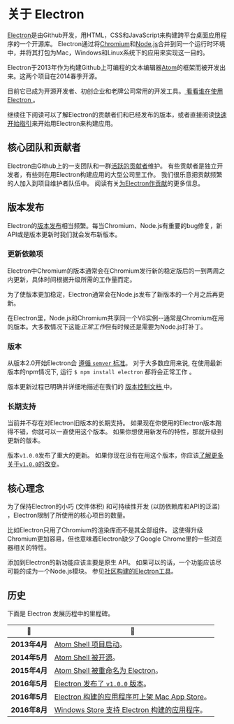 # 关于 Electron

[Electron](https://electronjs.org)是由Github开发，用HTML，CSS和JavaScript来构建跨平台桌面应用程序的一个开源库。 Electron通过将[Chromium](https://www.chromium.org/Home)和[Node.js](https://nodejs.org)合并到同一个运行时环境中，并将其打包为Mac，Windows和Linux系统下的应用来实现这一目的。

Electron于2013年作为构建Github上可编程的文本编辑器[Atom](https://atom.io)的框架而被开发出来。这两个项目在2014春季开源。

目前它已成为开源开发者、初创企业和老牌公司常用的开发工具。[ 看看谁在使用Electron ](https://electronjs.org/apps)。

继续往下阅读可以了解Electron的贡献者们和已经发布的版本，或者直接阅读[快速开始指引](quick-start.md)来开始用Electron来构建应用。

## 核心团队和贡献者

Electron由Github上的一支团队和一群[活跃的贡献者](https://github.com/electron/electron/graphs/contributors)维护。 有些贡献者是独立开发者，有些则在用Electron构建应用的大型公司里工作。 我们很乐意把贡献频繁的人加入到项目维护者队伍中。 阅读有关[为Electron作贡献](https://github.com/electron/electron/blob/master/CONTRIBUTING.md)的更多信息。

## 版本发布

Electron的[版本发布](https://github.com/electron/electron/releases)相当频繁。每当Chromium、Node.js有重要的bug修复，新API或是版本更新时我们就会发布新版本。

### 更新依赖项

Electron中Chromium的版本通常会在Chromium发行新的稳定版后的一到两周之内更新，具体时间根据升级所需的工作量而定。

为了使版本更加稳定，Electron通常会在Node.js发布了新版本的一个月之后再更新。

在Electron里，Node.js和Chromium共享同一个V8实例--通常是Chromium在用的版本。大多数情况下这能*正常工作*但有时候还是需要为Node.js打补丁。

### 版本

从版本2.0开始Electron会 [ 遵循 ` semver ` 标准](https://semver.org)。 对于大多数应用来说, 在使用最新版本的npm情况下, 运行 ` $ npm install electron ` 都将会正常工作 。

版本更新过程已明确并详细地描述在我们的 [ 版本控制文档 ](electron-versioning.md) 中。

### 长期支持

当前并不存在对Electron旧版本的长期支持。 如果现在你使用的Electron版本跑得不错，你就可以一直使用这个版本。 如果你想使用新发布的特性，那就升级到更新的版本。

版本`v1.0.0`发布了重大的更新。 如果你现在没有在用这个版本，你应该[了解更多关于`v1.0.0`的改变](https://electronjs.org/blog/electron-1-0)。

## 核心理念

为了保持Electron的小巧 (文件体积) 和可持续性开发 (以防依赖库和API的泛滥) ，Electron限制了所使用的核心项目的数量。

比如Electron只用了Chromium的渲染库而不是其全部组件。 这使得升级Chromium更加容易，但也意味着Electron缺少了Google Chrome里的一些浏览器相关的特性。

添加到Electron的新功能应该主要是原生 API。 如果可以的话，一个功能应该尽可能的成为一个Node.js模块。 参见[社区构建的Electron工具](https://electronjs.org/community)。

## 历史

下面是 Electron 发展历程中的里程碑。

| :calendar:  | :tada:                                                                                                   |
| ----------- | -------------------------------------------------------------------------------------------------------- |
| **2013年4月** | [Atom Shell 项目启动](https://github.com/electron/electron/commit/6ef8875b1e93787fa9759f602e7880f28e8e6b45)。 |
| **2014年5月** | [Atom Shell 被开源](https://blog.atom.io/2014/05/06/atom-is-now-open-source.html)。                          |
| **2015年4月** | [Atom Shell 被重命名为 Electron](https://github.com/electron/electron/pull/1389)。                             |
| **2016年5月** | [Electron 发布了 `v1.0.0` 版本](https://electronjs.org/blog/electron-1-0)。                                    |
| **2016年5月** | [Electron 构建的应用程序可上架 Mac App Store](mac-app-store-submission-guide.md)。                                  |
| **2016年8月** | [Windows Store 支持 Electron 构建的应用程序](windows-store-guide.md)。                                             |